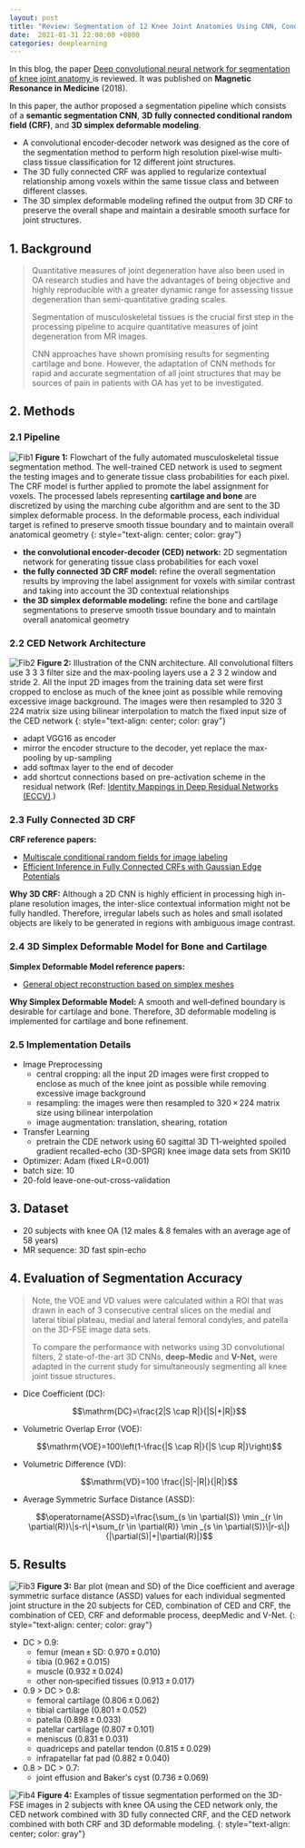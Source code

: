 ```yaml
---
layout: post
title: "Review: Segmentation of 12 Knee Joint Anatomies Using CNN, Conditional Random Field, and Simplex Deformation"
date:  2021-01-31 22:00:00 +0800
categories: deeplearning
---
```


In this blog, the paper [Deep convolutional neural network for segmentation of knee joint anatomy ](https://onlinelibrary.wiley.com/doi/full/10.1002/mrm.27229) is reviewed. It was published on **Magnetic Resonance in Medicine** (2018).

In this paper, the author proposed a segmentation pipeline which consists of a **semantic segmentation CNN**, **3D fully connected conditional random field (CRF)**, and **3D simplex deformable modeling**.
* A convolutional encoder‐decoder network was designed as the core of the segmentation method to perform high resolution pixel‐wise multi‐class tissue classification for 12 different joint structures. 
* The 3D fully connected CRF was applied to regularize contextual relationship among voxels within the same tissue class and between different classes.
* The 3D simplex deformable modeling refined the output from 3D CRF to preserve the overall shape and maintain a desirable smooth surface for joint structures.

## 1. Background

> Quantitative measures of joint degeneration have also been used in OA research studies and have the advantages of being objective and highly reproducible with a greater dynamic range for assessing tissue degeneration than semi-quantitative grading scales. 
>
> Segmentation of musculoskeletal tissues is the crucial first step in the processing pipeline to acquire quantitative measures of joint degeneration from MR images.
>
> CNN approaches have shown promising results for segmenting cartilage and bone. However, the adaptation of CNN methods for rapid and accurate segmentation of all joint structures that may be sources of pain in patients with OA has yet to be investigated.

## 2. Methods

### 2.1 Pipeline

![Fib1]({{site.baseurl}}/assets/210131_CNN_CRF_SimplexDeformation/img/fig2.png)
**Figure 1:** Flowchart of the fully automated musculoskeletal tissue segmentation method. The well-trained CED network is used to segment the testing images and to generate tissue class probabilities for each pixel. The CRF model is further applied to promote the label assignment for voxels. The processed labels representing **cartilage and bone** are discretized by using the marching cube algorithm and are sent to the 3D simplex deformable process. In the deformable process, each individual target is refined to preserve smooth tissue boundary and to maintain overall anatomical geometry
{: style="text-align: center; color: gray"}

* **the convolutional encoder-decoder (CED) network:** 2D segmentation network for generating tissue class probabilities for each voxel
* **the fully connected 3D CRF model:** refine the overall segmentation results by improving the label assignment for voxels with similar contrast and taking into account the 3D contextual relationships
* **the 3D simplex deformable modeling:** refine the bone and cartilage segmentations to preserve smooth tissue boundary and to maintain overall anatomical geometry

### 2.2 CED Network Architecture

![Fib2]({{site.baseurl}}/assets/210131_CNN_CRF_SimplexDeformation/img/fig1.png) 
**Figure 2:** Illustration of the CNN architecture. All convolutional filters use 3 3 3 filter size and the max-pooling layers use a 2 3 2 window and stride 2. All the input 2D images from the training data set were first cropped to enclose as much of the knee joint as possible while removing excessive image background. The images were then resampled to 320 3 224 matrix size using bilinear interpolation to match the fixed input size of the CED network
{: style="text-align: center; color: gray"}

* adapt VGG16 as encoder
* mirror the encoder structure to the decoder, yet replace the max-pooling by up-sampling
* add softmax layer to the end of decoder
* add shortcut connections based on pre-activation scheme in the residual network (Ref: [Identity Mappings in Deep Residual Networks (ECCV)](https://link.springer.com/chapter/10.1007/978-3-319-46493-0_38).)

### 2.3 Fully Connected 3D CRF

**CRF reference papers:**
* [Multiscale conditional random fields for image labeling](https://ieeexplore.ieee.org/abstract/document/1315232)
* [Efficient Inference in Fully Connected CRFs with Gaussian Edge Potentials](https://arxiv.org/abs/1210.5644)

**Why 3D CRF:** Although a 2D CNN is highly efficient in processing high in-plane resolution images, the inter-slice contextual information might not be fully handled. Therefore, irregular labels such as holes and small isolated objects are likely to be generated in regions with ambiguous image contrast.

### 2.4 3D Simplex Deformable Model for Bone and Cartilage

**Simplex Deformable Model reference papers:**
* [General object reconstruction based on simplex meshes](https://link.springer.com/article/10.1023/A:1008157432188)

**Why Simplex Deformable Model:** A smooth and well‐defined boundary is desirable for cartilage and bone. Therefore, 3D deformable modeling is implemented for cartilage and bone refinement. 

### 2.5 Implementation Details

*  Image Preprocessing
   * central cropping: all the input 2D images were first cropped to enclose as much of the knee joint as possible while removing excessive image background
   * resampling: the images were then resampled to 320 × 224 matrix size using bilinear interpolation
   * image augmentation: translation, shearing, rotation
*  Transfer Learning
   * pretrain the CDE network using 60 sagittal 3D T1-weighted spoiled gradient recalled-echo (3D-SPGR) knee image data sets from SKI10
*  Optimizer: Adam (fixed LR=0.001)
*  batch size: 10
*  20-fold leave-one-out-cross-validation

## 3. Dataset

* 20 subjects with knee OA (12 males & 8 females with an average age of 58 years)
* MR sequence: 3D fast spin-echo

## 4. Evaluation of Segmentation Accuracy

> Note, the VOE and VD values were calculated within a ROI that was drawn in each of 3 consecutive central slices on the medial and lateral tibial plateau, medial and lateral femoral condyles, and patella on the 3D-FSE image data sets.
>
> To compare the performance with networks using 3D convolutional filters, 2 state-of-the-art 3D CNNs, **deep-Medic** and **V-Net,** were adapted in the current study for simultaneously segmenting all knee joint tissue structures.

* Dice Coefficient (DC): 

  $$\mathrm{DC}=\frac{2|S \cap R|}{|S|+|R|}$$

* Volumetric Overlap Error (VOE): 

  $$\mathrm{VOE}=100\left(1-\frac{|S \cap R|}{|S \cup R|}\right)$$

* Volumetric Difference (VD):  

  $$\mathrm{VD}=100 \frac{|S|-|R|}{|R|}$$

* Average Symmetric Surface Distance (ASSD): 

  $$\operatorname{ASSD}=\frac{\sum_{s \in \partial(S)} \min _{r \in \partial(R)}\|s-r\|+\sum_{r \in \partial(R)} \min _{s \in \partial(S)}\|r-s\|}{|\partial(S)|+|\partial(R)|}$$


## 5. Results

![Fib3]({{site.baseurl}}/assets/210131_CNN_CRF_SimplexDeformation/img/fig3.png)
**Figure 3:** Bar plot (mean and SD) of the Dice coefficient and average symmetric surface distance (ASSD) values for each individual segmented joint structure in the 20 subjects for CED, combination of CED and CRF, the combination of CED, CRF and deformable process, deepMedic and V-Net.
{: style="text-align: center; color: gray"}

* DC > 0.9: 
  * femur (mean ± SD: 0.970 ± 0.010)
  * tibia (0.962 ± 0.015)
  * muscle (0.932 ± 0.024)
  * other non‐specified tissues (0.913 ± 0.017)
* 0.9 > DC > 0.8:
  * femoral cartilage (0.806 ± 0.062)
  * tibial cartilage (0.801 ± 0.052)
  * patella (0.898 ± 0.033)
  * patellar cartilage (0.807 ± 0.101)
  * meniscus (0.831 ± 0.031)
  * quadriceps and patellar tendon (0.815 ± 0.029)
  * infrapatellar fat pad (0.882 ± 0.040)
* 0.8 > DC > 0.7:
  * joint effusion and Baker's cyst (0.736 ± 0.069)

![Fib4]({{site.baseurl}}/assets/210131_CNN_CRF_SimplexDeformation/img/fig4.png)
**Figure 4:** Examples of tissue segmentation performed on the 3D-FSE images in 2 subjects with knee OA using the CED network only, the CED network combined with 3D fully connected CRF, and the CED network combined with both CRF and 3D deformable modeling. 
{: style="text-align: center; color: gray"}

